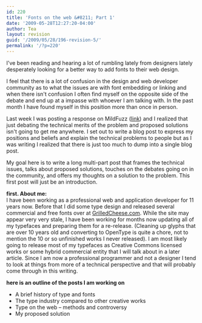 ```yaml
---
id: 220
title: 'Fonts on the web &#8211; Part 1'
date: '2009-05-28T12:27:20-04:00'
author: Tea
layout: revision
guid: '/2009/05/28/196-revision-5/'
permalink: '/?p=220'
---
```


I've been reading and hearing a lot of rumbling lately from designers lately desperately looking for a better way to add fonts to their web design.

I feel that there is a lot of confusion in the design and web developer community as to what the issues are with font embedding or linking and when there isn't confusion I often find myself on the opposite side of the debate and end up at a impasse with whoever I am talking with. In the past month I have found myself in this position more than once in person.

Last week I was posting a response on MildFuzz ([link](http://mildfuzz.com/?p=64)) and I realized that just debating the technical merits of the problem and proposed solutions isn't going to get me anywhere. I set out to write a blog post to express my positions and beliefs and explain the technical problems to people but as I was writing I realized that there is just too much to dump into a single blog post.

My goal here is to write a long multi-part post that frames the technical issues, talks about proposed solutions, touches on the debates going on in the community, and offers my thoughts on a solution to the problem. This first post will just be an introduction.

**first. About me:**  
I have been working as a professional web and application developer for 11 years now. Before that I did some type design and released several commercial and free fonts over at [GrilledCheese.com](http://www.grilledcheese.com). While the site may appear very very stale, I have been working for months now updating all of my typefaces and preparing them for a re-release. (Cleaning up glyphs that are over 10 years old and converting to OpenType is quite a chore, not to mention the 10 or so unfinished works I never released). I am most likely going to release most of my typefaces as Creative Commons licensed works or some hybrid commercial entity that I will talk about in a later article. Since I am now a professional programmer and not a designer I tend to look at things from more of a technical perspective and that will probably come through in this writing.

**here is an outline of the posts I am working on**

- A brief history of type and fonts
- The type industry compared to other creative works
- Type on the web – methods and controversy
- My proposed solution